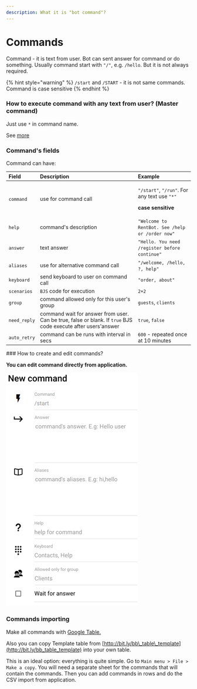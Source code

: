 ```yaml
---
description: What it is "bot command"?
---
```


# Commands

Command - it is text from user. Bot can sent answer for command or do something. Usually command start with `"/"`, e.g. `/hello`. But it is not always required.

{% hint style="warning" %}
`/start` and `/START` - it is not same commands. Command is case sensitive
{% endhint %}

### How to execute command with any text from user? \(Master command\)

Just use `*` in command name. 

See [more](https://help.bots.business/scenarios-and-bjs/always-running-commands)



### Command's fields

Command can have:

<table>
  <thead>
    <tr>
      <th style="text-align:left">Field</th>
      <th style="text-align:left">Description</th>
      <th style="text-align:left">Example</th>
    </tr>
  </thead>
  <tbody>
    <tr>
      <td style="text-align:left"><code>command</code>
      </td>
      <td style="text-align:left">use for command call</td>
      <td style="text-align:left">
        <p><code>&quot;/start&quot;</code>, <code>&quot;/run&quot;</code>. For any
          text use <code>&quot;*&quot;</code>
        </p>
        <p><b>case sensitive</b>
        </p>
      </td>
    </tr>
    <tr>
      <td style="text-align:left"><code>help</code>
      </td>
      <td style="text-align:left">command&apos;s description</td>
      <td style="text-align:left"><code>&quot;Welcome to RentBot. See /help or /order now&quot;</code>
      </td>
    </tr>
    <tr>
      <td style="text-align:left"><code>answer</code>
      </td>
      <td style="text-align:left">text answer</td>
      <td style="text-align:left"><code>&quot;Hello. You need /register before continue&quot;</code>
      </td>
    </tr>
    <tr>
      <td style="text-align:left"><code>aliases</code>
      </td>
      <td style="text-align:left">use for alternative command call</td>
      <td style="text-align:left"><code>&quot;/welcome, /hello, ?, help&quot;</code>
      </td>
    </tr>
    <tr>
      <td style="text-align:left"><code>keyboard</code>
      </td>
      <td style="text-align:left">send keyboard to user on command call</td>
      <td style="text-align:left"><code>&quot;order, about&quot;</code>
      </td>
    </tr>
    <tr>
      <td style="text-align:left"><code>scenarios</code>
      </td>
      <td style="text-align:left"><code>BJS</code> code for execution</td>
      <td style="text-align:left"><code>2+2</code>
      </td>
    </tr>
    <tr>
      <td style="text-align:left"><code>group</code>
      </td>
      <td style="text-align:left">command allowed only for this user&apos;s group</td>
      <td style="text-align:left"><code>guests</code>, <code>clients</code>
      </td>
    </tr>
    <tr>
      <td style="text-align:left"><code>need_reply</code>
      </td>
      <td style="text-align:left">command wait for answer from user. Can be true, false or blank. If <code>true</code> BJS
        code execute after users&apos;answer</td>
      <td style="text-align:left"><code>true</code>, <code>false</code>
      </td>
    </tr>
    <tr>
      <td style="text-align:left"><code>auto_retry</code>
      </td>
      <td style="text-align:left">command can be runs with interval in secs</td>
      <td style="text-align:left"><code>600</code> - repeated once at 10 minutes</td>
    </tr>
  </tbody>
</table>### How to create and edit commands?

**You can edit command directly from application.**

![Screen from App for command creation](../.gitbook/assets/image%20%2812%29.png)

### Commands importing

Make all commands with [Google Table. ](https://help.bots.business/create-bot-from-google-table)

Also you can copy Template table from [http://bit.ly/bb\_table\_template](http://bit.ly/bb_table_template) into your own table. 

This is an ideal option: everything is quite simple. Go to `Main menu > File > Make a copy`. You will need a separate sheet for the commands that will contain the commands. Then you can add commands in rows and do the CSV import from application.





### 




